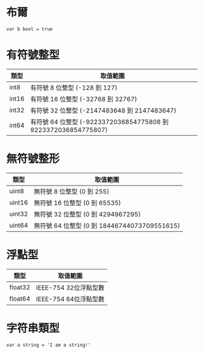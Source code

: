 
# 布爾 
`var b bool = true`

# 有符號整型
|  類型   | 取值範圍  |
|  ----  | ----  |
| int8  | 有符號 8 位整型 (-128 到 127) |
| int16  | 有符號 16 位整型 (-32768 到 32767) |
| int32  | 有符號 32 位整型 (-2147483648 到 2147483647) |
| int64  | 有符號 64 位整型 (-9223372036854775808 到 9223372036854775807) |

# 無符號整形  
|  類型   | 取值範圍  |
|  ----  | ----  |
| uint8  | 無符號 8 位整型 (0 到 255) |
| uint16  | 無符號 16 位整型 (0 到 65535) |
| uint32  | 無符號 32 位整型 (0 到 4294967295) |
| uint64  | 無符號 64 位整型 (0 到 18446744073709551615) |

# 浮點型
|  類型   | 取值範圍  |
|  ----  | ----  |
| float32  | IEEE-754 32位浮點型數 |
| float64  | IEEE-754 64位浮點型數 |

# 字符串類型 
`var a string = 'I am a string!'`